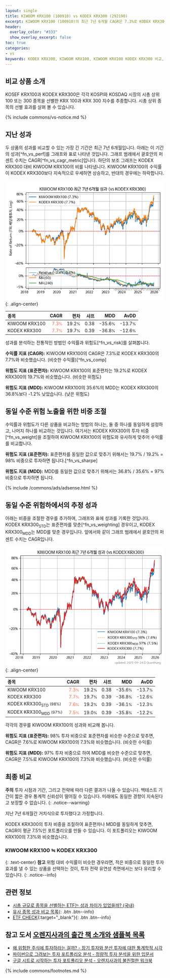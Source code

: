 ```yaml
---
layout: single
title: KIWOOM KRX100 (100910) vs KODEX KRX300 (292190)
excerpt: KIWOOM KRX100 (100910)의 최근 7년 6개월 CAGR은 7.3%로 KODEX KRX300 (292190)의 7.7%와 비슷했습니다.
header:
  overlay_color: "#333"
  show_overlay_excerpt: false
toc: true
categories:
- vs
keywords: KODEX KRX300, KIWOOM KRX100, KIWOOM KRX100 KODEX KRX300 비교, 100910, 292190, 100910 100910 비교
---
```


## 비교 상품 소개


KOSEF KRX100과 KODEX KRX300은 각각 KOSPI와 KOSDAQ 시장의 시총 상위 100 또는 300 종목을 선별한 KRX 100과 KRX 300 지수를 추종합니다. 시총 상위 종목의 선별 효과를 살펴 볼 수 있습니다.



{% include commons/vs-notice.md %}

## 지난 성과

두 상품의 성과를 비교할 수 있는 가장 긴 기간은 최근 7년 6개월입니다. 아래는 이 기간의 성과[^fn_vs_perf]를 그래프와 표로 나타낸 것입니다.
그래프 범례에서 괄호안의 퍼센트 수치는 CAGR[^fn_vs_cagr_metric]입니다.
하단의 보조 그래프는 KODEX KRX300 대비 KIWOOM KRX100의 비를 나타냅니다.
KIWOOM KRX100의 수익률이 KODEX KRX300보다 지속적으로 우세하면 상승하고, 반대의 경우에는 하락합니다.

![KIWOOM KRX100](/vs/images/100910-vs-292190_dual.png){: .align-center}

| **종목** | **CAGR** | **편차** | **샤프** | **MDD** | **AvDD** |
| :------------ | ------: | -----------: | -------: | ------: | -------: |
| KIWOOM KRX100 | <span style="color: tomato">7.3<small>%</small></span> | 19.2<small>%</small> | 0.38 | -35.6<small>%</small> | -13.7<small>%</small> |
| KODEX KRX300 | <span style="color: tomato">7.7<small>%</small></span> | 19.7<small>%</small> | 0.39 | -36.8<small>%</small> | -12.6<small>%</small> |

<!-- more -->


성과를 분석하는 전통적인 방법인 수익률과 위험도[^fn_vs_risk]를 살펴봅니다.

**수익률 지표 (CAGR):** KIWOOM KRX100의 CAGR은 7.3%로 KODEX KRX300의 7.7%와 비슷했습니다. (비슷한 수익률)[^fn_vs_comp]

**위험도 지표 (표준편차):** KIWOOM KRX100의 표준편차는 19.2%로 KODEX KRX300의 19.7%와 비슷했습니다. (비슷한 위험도)

**위험도 지표 (MDD):** KIWOOM KRX100의 35.6%의 MDD는 KODEX KRX300의 36.8%보다 -1.2% 낮았습니다. (낮은 위험도)



## 동일 수준 위험 노출을 위한 비중 조절

수익률과 위험도가 다른 상품을 비교하는 방법의 하나는, 둘 중 하나를 동일하게 설정하고, 나머지 하나를 비교하는 것입니다.
여기서는 KODEX KRX300의 투자 비중[^fn_vs_weight]을 조절하여 KIWOOM KRX100의 위험도와 유사하게 맞추어 수익률를 비교합니다.

**위험도 지표 (표준편차):** 표준편차를 동일한 값으로 맞추기 위해서는 19.7% / 19.2% = 98% 비중으로 투자하면 됩니다.[^fn_vs_sharpe]

**위험도 지표 (MDD):** MDD를 동일한 값으로 맞추기 위해서는 36.8% / 35.6% = 97% 비중으로 투자하면 됩니다.


{% include /commons/ads/adsense.html %}



## 동일 수준 위험하에서의 추정 성과

아래는 비중을 조절한 경우를 추가하여, 그래프와 표에 성과를 기록한 것입니다.
KODEX KRX300<sub>STD</sub>는 표준편차를 맞춘[^fn_vs_weighting] 경우이고, KODEX KRX300<sub>MDD</sub>는 MDD를 맞춘 경우입니다.
앞에서와 같이 그래프 범례에서 괄호안의 퍼센트 수치는 CAGR입니다.


![KIWOOM KRX100](/vs/images/100910-vs-292190.png){: .align-center}



| **종목** | **CAGR** | **편차** | **샤프** | **MDD** | **AvDD** |
| :------------ | ------: | -----------: | -------: | ------: | -------: |
| KIWOOM KRX100 | <span style="color: tomato">7.3<small>%</small></span> | 19.2<small>%</small> | 0.38 | -35.6<small>%</small> | -13.7<small>%</small> |
| KODEX KRX300 | <span style="color: tomato">7.7<small>%</small></span> | 19.7<small>%</small> | 0.39 | -36.8<small>%</small> | -12.6<small>%</small> |
| KODEX KRX300<sub>STD</sub> <small>(98%)</small> | <span style="color: tomato">7.6<small>%</small></span> | 19.2<small>%</small> | 0.39 | -36.1<small>%</small> | -12.3<small>%</small> |
| KODEX KRX300<sub>MDD</sub> <small>(97%)</small> | <span style="color: tomato">7.5<small>%</small></span> | 19.0<small>%</small> | 0.39 | -35.8<small>%</small> | -12.2<small>%</small> |



각각의 경우를 KIWOOM KRX100의 성과와 비교해 봅니다.

**위험도 지표 (표준편차):** 98% 투자 비중으로 표준편차를 비슷한 수준으로 맞추면, CAGR은 7.6%로 KIWOOM KRX100의 7.3%와 비슷했습니다. (비슷한 수익률)

**위험도 지표 (MDD):** 97% 투자 비중으로 하여 MDD를 비슷한 수준으로 맞추면, CAGR은 7.5%로 KIWOOM KRX100의 7.3%와 비슷했습니다. (비슷한 수익률)




## 최종 비교

**주의** 투자 시점과 기간, 그리고 전략에 따라 다른 결과가 나올 수 있습니다. 백테스트 기간이 짧은 경우 통계적 신뢰성이 떨어질 수 있습니다. 미래에도 동일한 경향이 지속된다고 보장할 수 없습니다.
{: .notice--warning}

지난 7년 6개월간 거치식으로 투자했다고 가정합니다.

KODEX KRX300의 투자 비중을 조절하여 표준편차나 MDD를 동일하게 맞추면, CAGR이 평균 7.5%인 포트폴리오를 만들 수 있습니다.
이 포트폴리오는 KIWOOM KRX100의 7.3%와 비슷했습니다.

### KIWOOM KRX100 ≒ KODEX KRX300
{: .text-center}
**참고** 위험 대비 수익률이 비슷한 경우라면, 적은 비중으로 동일한 투자 효과를 낼 수 있는 상품을 선택하는 것이, 투자 전략 유연성 측면에서는 보다 유리할 수 있습니다.
{: .notice--info}


## 관련 정보

- [시총 규모로 종목을 선별하는 ETF는 성과 차이가 있었을까? (국내)](https://kongdori.tistory.com/163)
- [유사 종목 성과 비교 목록](/vs/){: .btn .btn--info}
- [ETF CHECK](https://www.etfcheck.co.kr/mobile/etpitem/292190/compare?compCode%5B%5D=100910){:target="_blank"}{: .btn .btn--info}


## 참고 도서 [오렌지사과의 출간 책 소개와 샘플북 목록](https://kongdori.tistory.com/691)

- [왜 위험한 주식에 투자하라는 걸까? - 장기 투자와 분산 투자에 대한 통계학적 시각](https://kongdori.tistory.com/421)
- [파이썬으로 그려보는 투자 포트폴리오 분석  - 정량적 투자 분석을 위한 입문서](https://kongdori.tistory.com/643)
- [구글 시트로 시작하는 투자 포트폴리오 분석 - 오렌지사과의 불친절한 워크북](https://kongdori.tistory.com/449)

{% include commons/footnotes.md %}